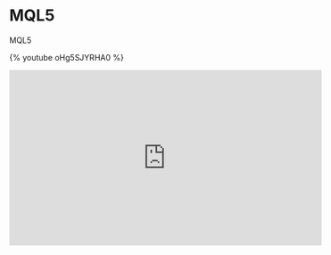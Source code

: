 # MQL5
MQL5

{% youtube oHg5SJYRHA0 %}

<iframe width="560" height="315" src="https://www.youtube.com/embed/dHHmUF9gs70" frameborder="0" allowfullscreen="allowfullscreen"> </iframe>
